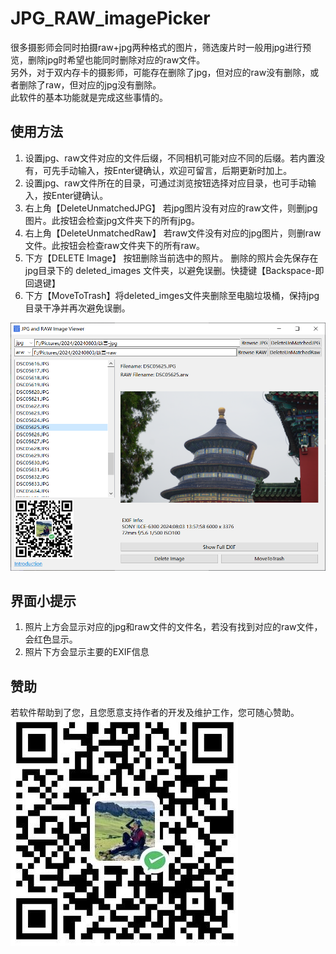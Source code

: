 # JPG_RAW_imagePicker
很多摄影师会同时拍摄raw+jpg两种格式的图片，筛选废片时一般用jpg进行预览，删除jpg时希望也能同时删除对应的raw文件。  
另外，对于双内存卡的摄影师，可能存在删除了jpg，但对应的raw没有删除，或者删除了raw，但对应的jpg没有删除。  
此软件的基本功能就是完成这些事情的。

## 使用方法
1. 设置jpg、raw文件对应的文件后缀，不同相机可能对应不同的后缀。若内置没有，可先手动输入，按Enter键确认，欢迎可留言，后期更新时加上。
2. 设置jpg、raw文件所在的目录，可通过浏览按钮选择对应目录，也可手动输入，按Enter键确认。
3. 右上角【DeleteUnmatchedJPG】 若jpg图片没有对应的raw文件，则删jpg图片。此按钮会检查jpg文件夹下的所有jpg。
3. 右上角【DeleteUnmatchedRaw】 若raw文件没有对应的jpg图片，则删raw文件。此按钮会检查raw文件夹下的所有raw。
4. 下方【DELETE Image】 按钮删除当前选中的照片。 删除的照片会先保存在jpg目录下的 deleted_images 文件夹，以避免误删。快捷键【Backspace-即回退键】
5. 下方【MoveToTrash】将deleted_imges文件夹删除至电脑垃圾桶，保持jpg目录干净并再次避免误删。

![main screen](resources/main_screen.PNG)

## 界面小提示
1. 照片上方会显示对应的jpg和raw文件的文件名，若没有找到对应的raw文件，会红色显示。
2. 照片下方会显示主要的EXIF信息

## 赞助
若软件帮助到了您，且您愿意支持作者的开发及维护工作，您可随心赞助。
![weChat](resources/weChat.JPEG)